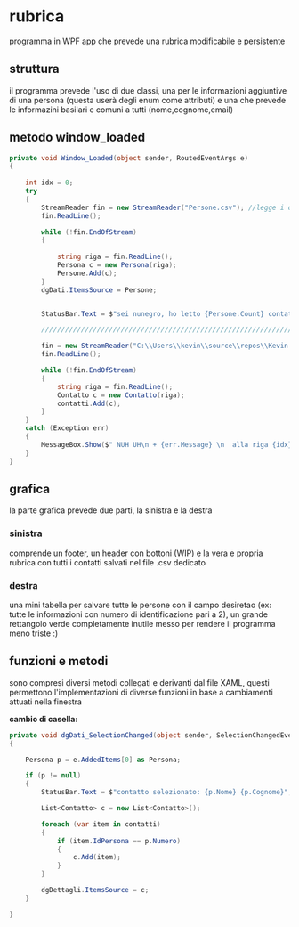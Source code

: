 # rubrica
programma in WPF app che prevede una rubrica modificabile e persistente


## struttura

il programma prevede l'uso di due classi, una per le informazioni aggiuntive di una persona (questa userà degli enum come attributi) e una che prevede le informazini basilari e comuni a tutti (nome,cognome,email)

## metodo window_loaded
~~~C#
private void Window_Loaded(object sender, RoutedEventArgs e)
{
    
    int idx = 0;
    try
    {
        StreamReader fin = new StreamReader("Persone.csv"); //legge i dati dal file "Dati.csv"
        fin.ReadLine();

        while (!fin.EndOfStream)
        {
           
            string riga = fin.ReadLine();
            Persona c = new Persona(riga);
            Persone.Add(c);
        }
        dgDati.ItemsSource = Persone;


        StatusBar.Text = $"sei nunegro, ho letto {Persone.Count} contatti";

        ///////////////////////////////////////////////////////////////////////////////////////LEGGO I CONTATTI

        fin = new StreamReader("C:\\Users\\kevin\\source\\repos\\Kevin.Semprini.4i.Rubrica\\Contatti.csv"); //legge i dati dal file "Contatti.csv"
        fin.ReadLine();

        while (!fin.EndOfStream)
        {
            string riga = fin.ReadLine();
            Contatto c = new Contatto(riga);
            contatti.Add(c);
        }
    }
    catch (Exception err)
    {
        MessageBox.Show($" NUH UH\n + {err.Message} \n  alla riga {idx}");
    }
}
~~~

## grafica

la parte grafica prevede due parti, la sinistra e la destra

### sinistra
comprende un footer, un header con bottoni (WIP) e la vera  e propria rubrica con tutti i contatti salvati nel file .csv dedicato

### destra

una mini tabella per salvare tutte le persone con il campo desiretao (ex: tutte le informazioni con numero di identificazione pari a 2), un grande rettangolo verde completamente inutile messo per rendere il programma meno triste :)

## funzioni e metodi

sono compresi diversi metodi collegati e derivanti dal file XAML, questi permettono l'implementazioni di diverse funzioni in base a cambiamenti attuati nella finestra

**cambio di casella:**
~~~C#
private void dgDati_SelectionChanged(object sender, SelectionChangedEventArgs e)
{

    Persona p = e.AddedItems[0] as Persona;

    if (p != null) 
    {
        StatusBar.Text = $"contatto selezionato: {p.Nome} {p.Cognome}";

        List<Contatto> c = new List<Contatto>();

        foreach (var item in contatti)
        {
            if (item.IdPersona == p.Numero)
            {
                c.Add(item);
            }
        }

        dgDettagli.ItemsSource = c;
    }

}
~~~

